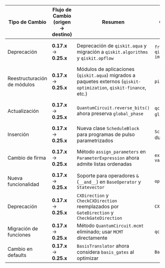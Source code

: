 | Tipo de Cambio         | Flujo de Cambio (origen → destino) | Resumen                                                                 | Código Pre-Migración | Código Post-Migración | Dificultad | Impacto SE/QSE | Referencias |
|------------------------|------------------------------------|-------------------------------------------------------------------------|----------------------|-----------------------|------------|----------------|-------------|
| Deprecación            | **0.17.x** → **0.25.x**           | Deprecación de `qiskit.aqua` y migración a `qiskit.algorithms` y `qiskit.opflow` | `from qiskit.aqua.algorithms import VQE` | `from qiskit.algorithms import VQE` | Moderada (cambios en imports y APIs) | SE/QSE (actualización de dependencias) | [Qiskit 0.25 Release Notes](https://docs.quantum.ibm.com/api/qiskit/release-notes/0.25.0) |
| Reestructuración de módulos | **0.17.x** → **0.25.x**        | Módulos de aplicaciones (`qiskit.aqua`) migrados a paquetes externos (`qiskit-optimization`, `qiskit-finance`, etc.) | `pip install qiskit-aqua` | `pip install qiskit-optimization qiskit-finance` | Alta (requiere instalación de nuevos paquetes) | SE/QSE (gestión de dependencias) | [Migration Guide](https://qisk.it/aqua-migration) |
| Actualización          | **0.17.x** → **0.25.x**           | `QuantumCircuit.reverse_bits()` ahora preserva `global_phase`           | `qc.reverse_bits()` (sin `global_phase`) | `qc.reverse_bits()` (con `global_phase`) | Baja       | SE (código existente puede variar en fase global) | [Terra 0.17 Changelog](https://github.com/Qiskit/qiskit-terra/releases/tag/0.17.0) |
| Inserción              | **0.17.x** → **0.25.x**           | Nueva clase `ScheduleBlock` para programas de pulso parametrizados      | `Schedule` con `Parameter` en duración no soportado | `ScheduleBlock` con `Parameter` en `duration` | Moderada (nueva sintaxis) | SE (migración de `Schedule` a `ScheduleBlock`) | [Pulse Migration](https://docs.quantum.ibm.com/api/qiskit/pulse#scheduleblock) |
| Cambio de firma        | **0.17.x** → **0.25.x**           | Método `assign_parameters` en `ParameterExpression` ahora admite listas ordenadas | `expr.assign({param: value})` | `expr.assign([(param, value)])` | Baja       | SE (cambios en asignación de parámetros) | [Terra 0.17 Changelog](https://github.com/Qiskit/qiskit-terra/releases/tag/0.17.0) |
| Nueva funcionalidad    | **0.17.x** → **0.25.x**           | Soporte para operadores `&` (`__and__`) en `BaseOperator` y `Statevector` | `op.compose(other_op)` | `op & other_op`       | Baja       | Nulo           | [Operator Docs](https://docs.quantum.ibm.com/api/qiskit/quantum_info) |
| Deprecación            | **0.17.x** → **0.25.x**           | `CXDirection` y `CheckCXDirection` reemplazados por `GateDirection` y `CheckGateDirection` | `CXDirection(coupling_map)` | `GateDirection(coupling_map, target_basis='ecr')` | Moderada (nuevos parámetros) | SE (transpilación) | [Transpiler Docs](https://docs.quantum.ibm.com/api/qiskit/transpiler_passes#gate-direction) |
| Migración de funciones | **0.17.x** → **0.25.x**           | Método `QuantumCircuit.mcmt` eliminado; usar `MCMT` directamente         | `qc.mcmt(...)`       | `qc.append(MCMT(...), qubits)` | Alta (cambios en estructura de circuitos) | SE (revisión de código) | [Circuit Library Docs](https://docs.quantum.ibm.com/api/qiskit/circuit_library#mcmt) |
| Cambio en defaults     | **0.17.x** → **0.25.x**           | `BasisTranslator` ahora considera `basis_gates` al optimizar             | `BasisTranslator(sel)` | `BasisTranslator(sel, basis_gates=['cx', 'rz'])` | Moderada (configuración explícita) | SE (transpilación) | [Transpiler Docs](https://docs.quantum.ibm.com/api/qiskit/transpiler_passes#basis-translator) |
